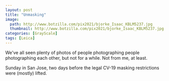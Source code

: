 ```yaml
---
layout: post
title: "Unmasking"
image:
  path: http://www.botzilla.com/pix2021/bjorke_Isaac_KBLM5237.jpg
  thumbnail: http://www.botzilla.com/pix2021/bjorke_Isaac_KBLM5237.jpg
categories: [GrayScale]
tags: [Leica]
---
```


We've all seen plenty of photos of people photographing people photographing each other, but not for a while. Not from me, at least.

Sunday in San Jose, two days before the legal CV-19 masking restrictions were (mostly) lifted.

